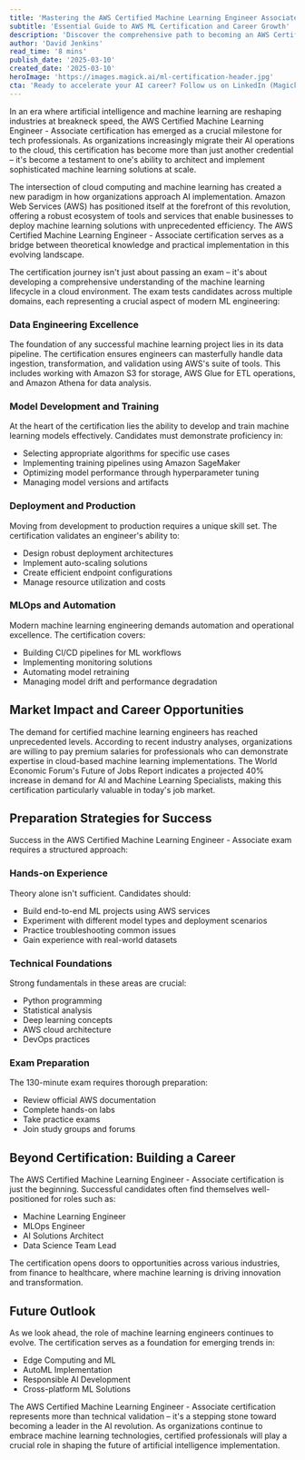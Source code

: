 ```yaml
---
title: 'Mastering the AWS Certified Machine Learning Engineer Associate: Your Gateway to AI Excellence'
subtitle: 'Essential Guide to AWS ML Certification and Career Growth'
description: 'Discover the comprehensive path to becoming an AWS Certified Machine Learning Engineer - Associate. Learn about the certification''s impact on career growth, essential preparation strategies, and future opportunities in the evolving AI landscape.'
author: 'David Jenkins'
read_time: '8 mins'
publish_date: '2025-03-10'
created_date: '2025-03-10'
heroImage: 'https://images.magick.ai/ml-certification-header.jpg'
cta: 'Ready to accelerate your AI career? Follow us on LinkedIn (MagickAI) to join a community of innovative ML engineers and stay updated on the latest certification insights and industry trends.'
---
```


In an era where artificial intelligence and machine learning are reshaping industries at breakneck speed, the AWS Certified Machine Learning Engineer - Associate certification has emerged as a crucial milestone for tech professionals. As organizations increasingly migrate their AI operations to the cloud, this certification has become more than just another credential – it's become a testament to one's ability to architect and implement sophisticated machine learning solutions at scale.

The intersection of cloud computing and machine learning has created a new paradigm in how organizations approach AI implementation. Amazon Web Services (AWS) has positioned itself at the forefront of this revolution, offering a robust ecosystem of tools and services that enable businesses to deploy machine learning solutions with unprecedented efficiency. The AWS Certified Machine Learning Engineer - Associate certification serves as a bridge between theoretical knowledge and practical implementation in this evolving landscape.

The certification journey isn't just about passing an exam – it's about developing a comprehensive understanding of the machine learning lifecycle in a cloud environment. The exam tests candidates across multiple domains, each representing a crucial aspect of modern ML engineering:

### Data Engineering Excellence

The foundation of any successful machine learning project lies in its data pipeline. The certification ensures engineers can masterfully handle data ingestion, transformation, and validation using AWS's suite of tools. This includes working with Amazon S3 for storage, AWS Glue for ETL operations, and Amazon Athena for data analysis.

### Model Development and Training

At the heart of the certification lies the ability to develop and train machine learning models effectively. Candidates must demonstrate proficiency in:
- Selecting appropriate algorithms for specific use cases
- Implementing training pipelines using Amazon SageMaker
- Optimizing model performance through hyperparameter tuning
- Managing model versions and artifacts

### Deployment and Production

Moving from development to production requires a unique skill set. The certification validates an engineer's ability to:
- Design robust deployment architectures
- Implement auto-scaling solutions
- Create efficient endpoint configurations
- Manage resource utilization and costs

### MLOps and Automation

Modern machine learning engineering demands automation and operational excellence. The certification covers:
- Building CI/CD pipelines for ML workflows
- Implementing monitoring solutions
- Automating model retraining
- Managing model drift and performance degradation

## Market Impact and Career Opportunities

The demand for certified machine learning engineers has reached unprecedented levels. According to recent industry analyses, organizations are willing to pay premium salaries for professionals who can demonstrate expertise in cloud-based machine learning implementations. The World Economic Forum's Future of Jobs Report indicates a projected 40% increase in demand for AI and Machine Learning Specialists, making this certification particularly valuable in today's job market.

## Preparation Strategies for Success

Success in the AWS Certified Machine Learning Engineer - Associate exam requires a structured approach:

### Hands-on Experience

Theory alone isn't sufficient. Candidates should:
- Build end-to-end ML projects using AWS services
- Experiment with different model types and deployment scenarios
- Practice troubleshooting common issues
- Gain experience with real-world datasets

### Technical Foundations

Strong fundamentals in these areas are crucial:
- Python programming
- Statistical analysis
- Deep learning concepts
- AWS cloud architecture
- DevOps practices

### Exam Preparation

The 130-minute exam requires thorough preparation:
- Review official AWS documentation
- Complete hands-on labs
- Take practice exams
- Join study groups and forums

## Beyond Certification: Building a Career

The AWS Certified Machine Learning Engineer - Associate certification is just the beginning. Successful candidates often find themselves well-positioned for roles such as:
- Machine Learning Engineer
- MLOps Engineer
- AI Solutions Architect
- Data Science Team Lead

The certification opens doors to opportunities across various industries, from finance to healthcare, where machine learning is driving innovation and transformation.

## Future Outlook

As we look ahead, the role of machine learning engineers continues to evolve. The certification serves as a foundation for emerging trends in:
- Edge Computing and ML
- AutoML Implementation
- Responsible AI Development
- Cross-platform ML Solutions

The AWS Certified Machine Learning Engineer - Associate certification represents more than technical validation – it's a stepping stone toward becoming a leader in the AI revolution. As organizations continue to embrace machine learning technologies, certified professionals will play a crucial role in shaping the future of artificial intelligence implementation.
